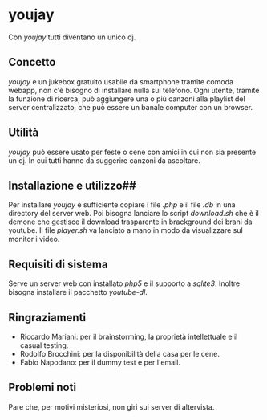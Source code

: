# youjay

Con *youjay* tutti diventano un unico dj.

## Concetto ##
*youjay* è un jukebox gratuito usabile da smartphone tramite comoda webapp, non c'è bisogno di installare nulla sul telefono.
Ogni utente, tramite la funzione di ricerca, può aggiungere una o più canzoni alla playlist del server centralizzato, che può
essere un banale computer con un browser.

## Utilità ##
*youjay* può essere usato per feste o cene con amici in cui non sia presente un dj. In cui tutti hanno da suggerire canzoni da ascoltare. 

## Installazione  e utilizzo##
Per installare *youjay* è sufficiente copiare i file *.php* e il file *.db* in una directory del server web.
Poi bisogna lanciare lo script *download.sh* che è il demone che gestisce il download trasparente in brackground dei brani da youtube.
Il file *player.sh* va lanciato a mano in modo da visualizzare sul monitor i video.

## Requisiti di sistema ##
Serve un server web con installato *php5* e il supporto a *sqlite3*.
Inoltre bisogna installare il pacchetto *youtube-dl*.

## Ringraziamenti ##
* Riccardo Mariani: per il brainstorming, la proprietà intellettuale e il casual testing.
* Rodolfo Brocchini: per la disponibilità della casa per le cene.
* Fabio Napodano: per il dummy test e per l'email.

## Problemi noti ##
Pare che, per motivi misteriosi, non giri sui server di altervista.
